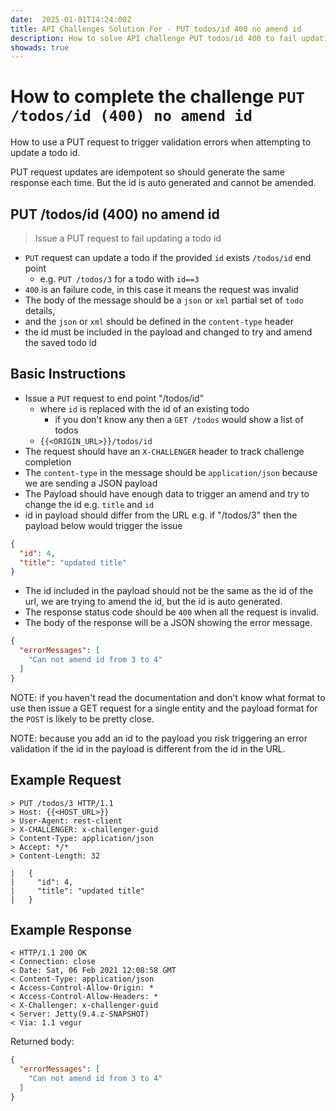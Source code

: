 ```yaml
---
date:  2025-01-01T14:24:00Z
title: API Challenges Solution For - PUT todos/id 400 no amend id
description: How to solve API challenge PUT todos/id 400 to fail updating a todo due to mismatched ids.
showads: true
---
```


# How to complete the challenge `PUT /todos/id (400) no amend id`

How to use a PUT request to trigger validation errors when attempting to update a todo id.

PUT request updates are idempotent so should generate the same response each time. But the id is auto generated and cannot be amended.

## PUT /todos/id (400) no amend id

> Issue a PUT request to fail updating a todo id

- `PUT` request can update a todo if the provided `id` exists `/todos/id` end point
    - e.g. `PUT /todos/3` for a todo with `id==3`
- `400` is an failure code, in this case it means the request was invalid
- The body of the message should be a `json` or `xml` partial set of `todo` details,
-  and the `json` or `xml` should be defined in the `content-type` header
- the id must be included in the payload and changed to try and amend the saved todo id


## Basic Instructions

- Issue a `PUT` request to end point "/todos/id"
    - where `id` is replaced with the id of an existing todo
        - if you don't know any then a `GET /todos` would show a list of todos
    - `{{<ORIGIN_URL>}}/todos/id`
- The request should have an `X-CHALLENGER` header to track challenge completion
- The `content-type` in the message should be `application/json` because we are sending a JSON payload
- The Payload should have enough data to trigger an amend and try to change the id e.g. `title` and `id`
- id in payload should differ from the URL e.g. if "/todos/3" then the payload below would trigger the issue

```json
{
  "id": 4,
  "title": "updated title"
}
```
- The id included in the payload should not be the same as the id of the url, we are trying to amend the id, but the id is auto generated.
- The response status code should be `400` when all the request is invalid.
- The body of the response will be a JSON showing the error message.

```json
{
  "errorMessages": [
    "Can not amend id from 3 to 4"
  ]
}
```

NOTE: if you haven't read the documentation and don't know what format to use then issue a GET request for a single entity and the payload format for the `POST` is likely to be pretty close.

NOTE: because you add an id to the payload you risk triggering an error validation if the id in the payload is different from the id in the URL.

## Example Request

~~~~~~~~
> PUT /todos/3 HTTP/1.1
> Host: {{<HOST_URL>}}
> User-Agent: rest-client
> X-CHALLENGER: x-challenger-guid
> Content-Type: application/json
> Accept: */*
> Content-Length: 32

| 	{
|     "id": 4,
| 	  "title": "updated title"
| 	}
~~~~~~~~

## Example Response

~~~~~~~~
< HTTP/1.1 200 OK
< Connection: close
< Date: Sat, 06 Feb 2021 12:08:58 GMT
< Content-Type: application/json
< Access-Control-Allow-Origin: *
< Access-Control-Allow-Headers: *
< X-Challenger: x-challenger-guid
< Server: Jetty(9.4.z-SNAPSHOT)
< Via: 1.1 vegur
~~~~~~~~

Returned body:

```json
{
  "errorMessages": [
    "Can not amend id from 3 to 4"
  ]
}
```





